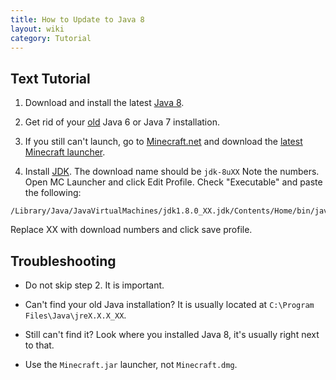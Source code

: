```yaml
---
title: How to Update to Java 8
layout: wiki
category: Tutorial
---
```

## Text Tutorial
1. Download and install the latest <a href="https://java.com/download" target="_blank">Java 8</a>.

2. Get rid of your [old](https://java.com/en/download/faq/remove_olderversions.xml) Java 6 or Java 7 installation.

3. If you still can't launch, go to [Minecraft.net](https://minecraft.net) and download the [latest Minecraft launcher](https://s3.amazonaws.com/Minecraft.Download/launcher/Minecraft.jar).

4. Install [JDK](https://www.oracle.com/technetwork/java/javase/downloads/jdk8-downloads-2133151.html). The download name should be `jdk-8uXX` Note the numbers. Open MC Launcher and click Edit Profile. Check "Executable" and paste the following:

```
/Library/Java/JavaVirtualMachines/jdk1.8.0_XX.jdk/Contents/Home/bin/java
```
Replace XX with download numbers and click save profile.


## Troubleshooting
- Do not skip step 2. It is important.

- Can't find your old Java installation? It is usually located at `C:\Program Files\Java\jreX.X.X_XX`.

- Still can't find it? Look where you installed Java 8, it's usually right next to that.

- Use the `Minecraft.jar` launcher, not `Minecraft.dmg`.
